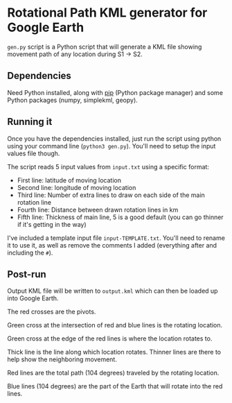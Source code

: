 # Rotational Path KML generator for Google Earth

`gen.py` script is a Python script that will generate a KML file showing movement path of any location during S1 -> S2.

## Dependencies

Need Python installed, along with [pip](https://pip.pypa.io/en/stable/installation/) (Python package manager) and some Python packages (numpy, simplekml, geopy).

## Running it

Once you have the dependencies installed, just run the script using python using your command line (`python3 gen.py`). You'll need to setup the input values file though.

The script reads 5 input values from `input.txt` using a specific format:
- First line: latitude of moving location
- Second line: longitude of moving location
- Third line: Number of extra lines to draw on each side of the main rotation line
- Fourth line: Distance between drawn rotation lines in km
- Fifth line: Thickness of main line, 5 is a good default (you can go thinner if it's getting in the way)

I've included a template input file `input-TEMPLATE.txt`. You'll need to rename it to use it, as well as remove the comments I added (everything after and including the `#`).

## Post-run

Output KML file will be written to `output.kml` which can then be loaded up into Google Earth.

The red crosses are the pivots.

Green cross at the intersection of red and blue lines is the rotating location.

Green cross at the edge of the red lines is where the location rotates to.

Thick line is the line along which location rotates. Thinner lines are there to help show the neighboring movement.

Red lines are the total path (104 degrees) traveled by the rotating location.

Blue lines (104 degrees) are the part of the Earth that will rotate into the red lines.